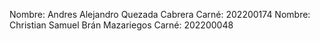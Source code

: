 Nombre: Andres Alejandro Quezada Cabrera Carné: 202200174 Nombre: Christian Samuel Brán Mazariegos Carné: 202200048
